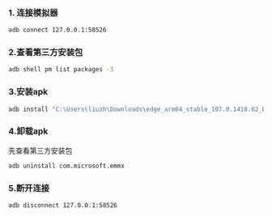 ### 1. 连接模拟器
```bash
adb connect 127.0.0.1:58526
```

### 2.查看第三方安装包
```bash
adb shell pm list packages -3
```


### 3.安装apk
```bash
adb install "C:\Users\liuzh\Downloads\edge_arm64_stable_107.0.1418.62_Browser.apk"
```

### 4.卸载apk
先查看第三方安装包
```bash
adb uninstall com.microsoft.emmx
```

### 5.断开连接
```bash
adb disconnect 127.0.0.1:58526
```
